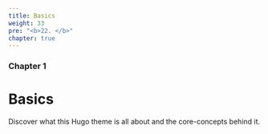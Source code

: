 ```yaml
---
title: Basics
weight: 33
pre: "<b>22. </b>"
chapter: true
---
```


### Chapter 1

# Basics

Discover what this Hugo theme is all about and the core-concepts behind it.

